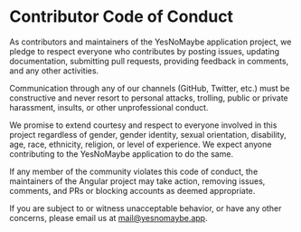 # Contributor Code of Conduct

As contributors and maintainers of the YesNoMaybe application project, we pledge to respect everyone who contributes by posting issues, updating documentation, submitting pull requests, providing feedback in comments, and any other activities.

Communication through any of our channels (GitHub, Twitter, etc.) must be constructive and never resort to personal attacks, trolling, public or private harassment, insults, or other unprofessional conduct.

We promise to extend courtesy and respect to everyone involved in this project regardless of gender, gender identity, sexual orientation, disability, age, race, ethnicity, religion, or level of experience. We expect anyone contributing to the YesNoMaybe application to do the same.

If any member of the community violates this code of conduct, the maintainers of the Angular project may take action, removing issues, comments, and PRs or blocking accounts as deemed appropriate.

If you are subject to or witness unacceptable behavior, or have any other concerns, please email us at [mail@yesnomaybe.app](mailto:mail@yesnomaybe.app).
